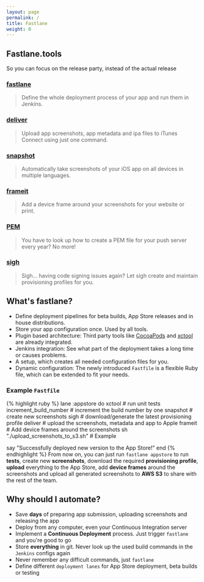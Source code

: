 ```yaml
---
layout: page
permalink: /
title: Fastlane
weight: 0
---
```


Fastlane.tools
--------
So you can focus on the release party, instead of the actual release

### [fastlane](https://github.com/KrauseFx/fastlane)
> Define the whole deployment process of your app and run them in Jenkins.

### [deliver](https://github.com/KrauseFx/deliver)
> Upload app screenshots, app metadata and ipa files to iTunes Connect using just one command.

### [snapshot](https://github.com/KrauseFx/snapshot)
> Automatically take screenshots of your iOS app on all devices in multiple languages.

### [frameit](https://github.com/KrauseFx/frameit)
> Add a device frame around your screenshots for your website or print.

### [PEM](https://github.com/KrauseFx/frameit)
> You have to look up how to create a PEM file for your push server every year? No more!

### [sigh](https://github.com/KrauseFx/sigh)
> Sigh... having code signing issues again? Let sigh create and maintain provisioning profiles for you.


What's fastlane?
----------------
- Define deployment pipelines for beta builds, App Store releases and in house distributions.
- Store your app configuration once. Used by all tools.
- Plugin based architecture: Third party tools like [CocoaPods](http://cocoapods.org) and [xctool](https://github.com/facebook/xctool) are already integrated.
- Jenkins integration: See what part of the deployment takes a long time or causes problems.
- A setup, which creates all needed configuration files for you.
- Dynamic configuration: The newly introduced ```Fastfile``` is a flexible Ruby file, which can be extended to fit your needs.

### Example ```Fastfile```
{% highlight ruby %}
lane :appstore do
  xctool                  # run unit tests
  increment_build_number  # increment the build number by one
  snapshot                # create new screenshots
  sigh                    # download/generate the latest provisioning profile
  deliver                 # upload the screenshots, metadata and app to Apple
  frameit                 # Add device frames around the screenshots
  sh "./upload_screenshots_to_s3.sh" # Example

  say "Successfully deployed new version to the App Store!"
end
{% endhighlight %}
From now on, you can just run ```fastlane appstore``` to run **tests**, create new **screenshots**, download the required **provisioning profile**, **upload** everything to the App Store, add **device frames** around the screenshots and upload all generated screenshots to **AWS S3** to share with the rest of the team.


Why should I automate?
----------------------

- Save **days** of preparing app submission, uploading screenshots and releasing the app
- Deploy from any computer, even your Continuous Integration server
- Implement a **Continuous Deployment** process. Just trigger ```fastlane``` and you're good to go
- Store **everything** in git. Never look up the used build commands in the ```Jenkins``` configs again
- Never remember any difficult commands, just ```fastlane```
- Define different ```deployment lanes``` for App Store deployment, beta builds or testing